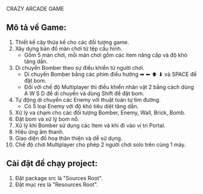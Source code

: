 CRAZY ARCADE GAME

## Mô tả về Game:
1. Thiết kế cây thừa kế cho các đối tượng game.
2. Xây dựng bản đồ màn chơi từ tệp cấu hình.
    * Gồm 5 màn chơi, mỗi màn chơi gồm các item nâng cấp và độ khó tăng dần.
3. Di chuyển Bomber theo sự điều khiển từ người chơi.
    * Di chuyển Bomber bằng các phím điều hướng ➡ ⬅ ⬆ ⬇  và SPACE để đặt bom.
    * Đối với chế độ Multiplayer thì điều khiển nhân vật 2 bằng cách dùng A W S D để di chuyển và dùng Shift để đặt bom.
4. Tự động di chuyển các Enemy với thuật toán tự tìm đường.
   * Có 5 loại Enemy với độ khó tiêu diệt tăng dần. 
5. Xử lý va chạm cho các đối tượng Bomber, Enemy, Wall, Brick, Bomb.
6. Đặt bom và xử lý bom nổ.
7. Xử lý khi Bomber sử dụng các Item và khi đi vào vị trí Portal.
8. Hiệu ứng âm thanh.
9. Giao diện đồ hoạ thân thiện và dễ sử dụng.
10. Chế độ chơi Multiplayer cho phép 2 người chơi solo trên cùng 1 máy.

## Cài đặt để chạy project:
1. Đặt package src là "Sources Root".
2. Đặt mục res là "Resources Root".
